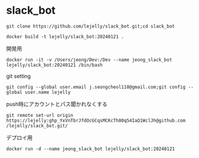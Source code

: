 # slack_bot

```
git clone https://github.com/lejelly/slack_bot.git;cd slack_bot
```
```
docker build -t lejelly/slack_bot:20240121 .
```

開発用
```
docker run -it -v /Users/jeong/Dev:/Dev --name jeong_slack_bot lejelly/slack_bot:20240121 /bin/bash
```
git setting
```
git config --global user.email j.seongcheol118@gmail.com;git config --global user.name lejelly
```
push時にアカウントとパス聞かれなくする
```
git remote set-url origin https://lejelly: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@github.com
/lejelly/slack_bot.git/
```

デプロイ用
```
docker run -d --name jeong_slack_bot lejelly/slack_bot:20240121
```


